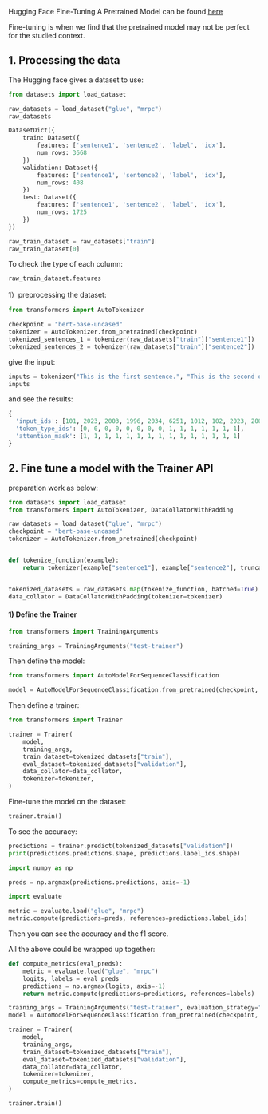 Hugging Face Fine-Tuning A Pretrained Model can be found [here](https://huggingface.co/learn/nlp-course/chapter3/1)

Fine-tuning is when we find that the pretrained model may not be perfect for the studied context.

## 1. Processing the data

The Hugging face gives a dataset to use:

```python
from datasets import load_dataset

raw_datasets = load_dataset("glue", "mrpc")
raw_datasets
```

```python
DatasetDict({
    train: Dataset({
        features: ['sentence1', 'sentence2', 'label', 'idx'],
        num_rows: 3668
    })
    validation: Dataset({
        features: ['sentence1', 'sentence2', 'label', 'idx'],
        num_rows: 408
    })
    test: Dataset({
        features: ['sentence1', 'sentence2', 'label', 'idx'],
        num_rows: 1725
    })
})
```

```python
raw_train_dataset = raw_datasets["train"]
raw_train_dataset[0]
```

To check the type of each column:

```python
raw_train_dataset.features
```

1）preprocessing the dataset:

```python
from transformers import AutoTokenizer

checkpoint = "bert-base-uncased"
tokenizer = AutoTokenizer.from_pretrained(checkpoint)
tokenized_sentences_1 = tokenizer(raw_datasets["train"]["sentence1"])
tokenized_sentences_2 = tokenizer(raw_datasets["train"]["sentence2"])
```

give the input:

```python
inputs = tokenizer("This is the first sentence.", "This is the second one.")
inputs
```

and see the results:

```python
{ 
  'input_ids': [101, 2023, 2003, 1996, 2034, 6251, 1012, 102, 2023, 2003, 1996, 2117, 2028, 1012, 102],
  'token_type_ids': [0, 0, 0, 0, 0, 0, 0, 0, 1, 1, 1, 1, 1, 1, 1],
  'attention_mask': [1, 1, 1, 1, 1, 1, 1, 1, 1, 1, 1, 1, 1, 1, 1]
}
```

## 2. Fine tune a model with the Trainer API

preparation work as below:

```python
from datasets import load_dataset
from transformers import AutoTokenizer, DataCollatorWithPadding

raw_datasets = load_dataset("glue", "mrpc")
checkpoint = "bert-base-uncased"
tokenizer = AutoTokenizer.from_pretrained(checkpoint)


def tokenize_function(example):
    return tokenizer(example["sentence1"], example["sentence2"], truncation=True)


tokenized_datasets = raw_datasets.map(tokenize_function, batched=True)
data_collator = DataCollatorWithPadding(tokenizer=tokenizer)
```

#### 1) Define the Trainer

```python
from transformers import TrainingArguments

training_args = TrainingArguments("test-trainer")
```

Then define the model:

```python
from transformers import AutoModelForSequenceClassification

model = AutoModelForSequenceClassification.from_pretrained(checkpoint, num_labels=2)
```

Then define a trainer:

```python
from transformers import Trainer

trainer = Trainer(
    model,
    training_args,
    train_dataset=tokenized_datasets["train"],
    eval_dataset=tokenized_datasets["validation"],
    data_collator=data_collator,
    tokenizer=tokenizer,
)
```

Fine-tune the model on the dataset:

```python
trainer.train()
```

To see the accuracy:

```python
predictions = trainer.predict(tokenized_datasets["validation"])
print(predictions.predictions.shape, predictions.label_ids.shape)
```

```python
import numpy as np

preds = np.argmax(predictions.predictions, axis=-1)
```

```python
import evaluate

metric = evaluate.load("glue", "mrpc")
metric.compute(predictions=preds, references=predictions.label_ids)
```

Then you can see the accuracy and the f1 score.

All the above could be wrapped up together:

```python
def compute_metrics(eval_preds):
    metric = evaluate.load("glue", "mrpc")
    logits, labels = eval_preds
    predictions = np.argmax(logits, axis=-1)
    return metric.compute(predictions=predictions, references=labels)
```

```python
training_args = TrainingArguments("test-trainer", evaluation_strategy="epoch")
model = AutoModelForSequenceClassification.from_pretrained(checkpoint, num_labels=2)

trainer = Trainer(
    model,
    training_args,
    train_dataset=tokenized_datasets["train"],
    eval_dataset=tokenized_datasets["validation"],
    data_collator=data_collator,
    tokenizer=tokenizer,
    compute_metrics=compute_metrics,
)
```

```python
trainer.train()
```

